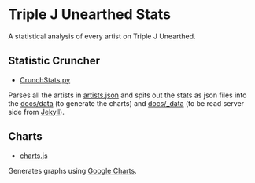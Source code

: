 # Triple J Unearthed Stats

A statistical analysis of every artist on Triple J Unearthed.

## Statistic Cruncher
- [CrunchStats.py](CrunchStats.py)

Parses all the artists in [artists.json](artists.json) and spits out the stats as json files into the [docs/data](docs/data) (to generate the charts) and [docs/_data](docs/_data) (to be read server side from [Jekyll](https://jekyllrb.com/docs/datafiles/)).

## Charts
- [charts.js](docs/scripts/charts.js)

Generates graphs using [Google Charts](https://developers.google.com/chart/).

